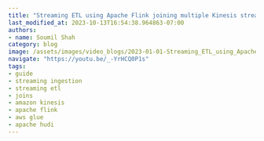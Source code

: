 ```yaml
---
title: "Streaming ETL using Apache Flink joining multiple Kinesis streams | Demo"
last_modified_at: 2023-10-13T16:54:38.964863-07:00
authors:
- name: Soumil Shah
category: blog
image: /assets/images/video_blogs/2023-01-01-Streaming_ETL_using_Apache_Flink_joining_multiple_Kinesis_streams_Demo.png
navigate: "https://youtu.be/_-YrHCQ0P1s"
tags:
- guide
- streaming ingestion
- streaming etl
- joins
- amazon kinesis
- apache flink
- aws glue
- apache hudi
---
```

